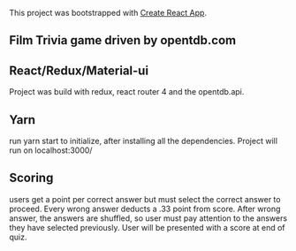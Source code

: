 This project was bootstrapped with [Create React App](https://github.com/facebookincubator/create-react-app).

## Film Trivia game driven by opentdb.com 

## React/Redux/Material-ui

Project was build with redux, react router 4 and the opentdb.api. 


## Yarn 

run yarn start to initialize, after installing all the dependencies. Project will run on localhost:3000/  


## Scoring 

users get a point per correct answer but must select the correct answer to proceed. Every wrong answer deducts a .33 point from score. After wrong answer, the answers are shuffled, so user must pay attention to the answers they have selected previously. User will be presented with a score at end of quiz. 
